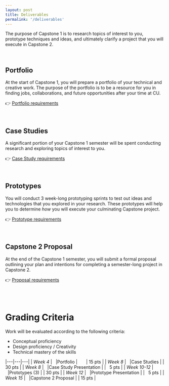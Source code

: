 ```yaml
---
layout: post
title: Deliverables
permalink: '/deliverables'
---
```

The purpose of Capstone 1 is to research topics of interest to you, prototype techniques and ideas, and ultimately clarify a project that you will execute in Capstone 2.

<br>

## Portfolio
At the start of Capstone 1, you will prepare a portfolio of your technical and creative work. The purpose of the portfolio is to be a resource for you in finding jobs, collaborations, and future opportunities after your time at CU.

👉 [Portfolio requirements]()

<br>

## Case Studies
A significant portion of your Capstone 1 semester will be spent conducting research and exploring topics of interest to you.
<br>

👉 [Case Study requirements]()

<br>

## Prototypes
You will conduct 3 week-long prototyping sprints to test out ideas and technologies that you explored in your research. These prototypes will help you to determine *how* you will execute your culminating Capstone project.

👉 [Prototype requirements]()

<br>

## Capstone 2 Proposal
At the end of the Capstone 1 semester, you will submit a formal proposal outlining your plan and intentions for completing a semester-long project in Capstone 2.  

👉 [Proposal requirements]()

<br>
<br>

# Grading Criteria
Work will be evaluated according to the following criteria:
+ Conceptual proficiency
+ Design proficiency / Creativity
+ Technical mastery of the skills


|---|---|---|
|  *Week 4*     | &nbsp;&nbsp;|Portfolio    | &nbsp;&nbsp;&nbsp;&nbsp;&nbsp; | 15 pts |
|  *Week 8*     | &nbsp;&nbsp;|Case Studies             | | 30 pts |
|  *Week 8*     | &nbsp;&nbsp;|Case Study Presentation  | | &nbsp; 5 pts |
|  *Week 10-12* | &nbsp;&nbsp;|Prototypes (3)           | | 30 pts |
|  *Week 12*    | &nbsp;&nbsp;|Prototype Presentation   | | &nbsp; 5 pts |
|  *Week 15*    | &nbsp;&nbsp;|Capstone 2 Proposal      | | 15 pts |


<!--
You are expected to keep an online journal of your progress throughout this class. Ongoing documentation of your research, your design and production process, testing, and methodology is a major part of your final project and functions in lieu of a lengthly paper.

Your instructor will read this journal to see how you are progressing, so you should update your journal regularly over the course of the semester. Post a summary of your week’s progress on your blog regularly as the semester progresses.

<br>

## Expectations

Capstone is an opportunity to create a long-term project that is meaningful to you in some way. As such, a significant aspect of the learning experience lies in the <span class="underlined">***process***</span> - in your successes, failures, experiments and meanderings. Your online journal is a place to record this experience, as well as track your progress in the course. Your final evaluation will largely be based on this journal documentation.


<span class="underlined">**Your online journal is not a portfolio!**</span> You may have a personal portfolio already (if not, you should be thinking seriously about creating one!), or you may build a website to feature your particular Capstone project...this is NOT the same thing as your online journal. The journal should contain your notes, ideas, references, and so on. <span class="underlined">***Focus on the process.***</span>


If you use your online journal for other classes or content (which I highly encourage), <span class="underlined">***you must have a dedicated category for Capstone.***</span>

<br>

## Cite your sources

Make sure to reference the sources where you get ideas, inspirations, how-to's, code, circuits, etc... <span class="underlined">***When you base your work on someone else’s, cite the original author and link to their work, just as you would when quoting another author in a paper.***</span> If you only changed one part of an existing program, post only the part you changed, and link to the original. Copying code or techniques without attribution is plagiarism.  Few ideas come out of the blue, and your readers can learn a lot from the sources from which you learned and by which you were were inspired. So be generous in sharing your sources.

Remember, your journal lives on the internet, so use **hyperlinks** generously throughout your posts!!

## Resources / Suggestions

+ I highly recommend using [Wordpress.com](https://wordpress.com/) for your online journal - it is free and offers the cleanest layouts of any free blogging platform. It is also platform that you can continue to build on in the future (like, when you become internet famous!)
+ Use [Vimeo](https://vimeo.com/) to embedding videos in your posts.
+ [GitHub Gist](https://gist.github.com/) is an ideal way to share code on your blog.
+ Photos and videos should be taken in landscape orientation. -->
